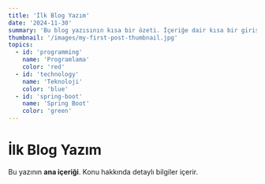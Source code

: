 ```yaml
---
title: 'İlk Blog Yazım'
date: '2024-11-30'
summary: 'Bu blog yazısının kısa bir özeti. İçeriğe dair kısa bir giriş sunar.'
thumbnail: '/images/my-first-post-thumbnail.jpg'
topics:
  - id: 'programming'
    name: 'Programlama'
    color: 'red'
  - id: 'technology'
    name: 'Teknoloji'
    color: 'blue'
  - id: 'spring-boot'
    name: 'Spring Boot'
    color: 'green'
---
```


# İlk Blog Yazım

Bu yazının **ana içeriği**. Konu hakkında detaylı bilgiler içerir.

